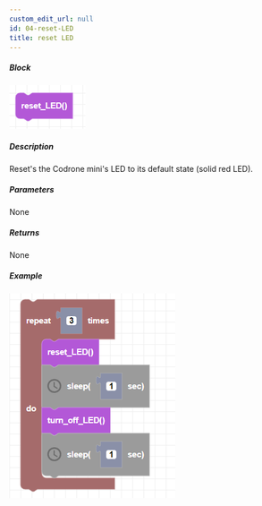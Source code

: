 ```yaml
---
custom_edit_url: null
id: 04-reset-LED
title: reset LED
---
```


##### Block

![reset LED image](resetLED.png)

##### Description

Reset's the Codrone mini's LED to its default state (solid red LED).

##### Parameters

None

##### Returns

None

##### Example

![reset LED example](resetLED_example.png)
